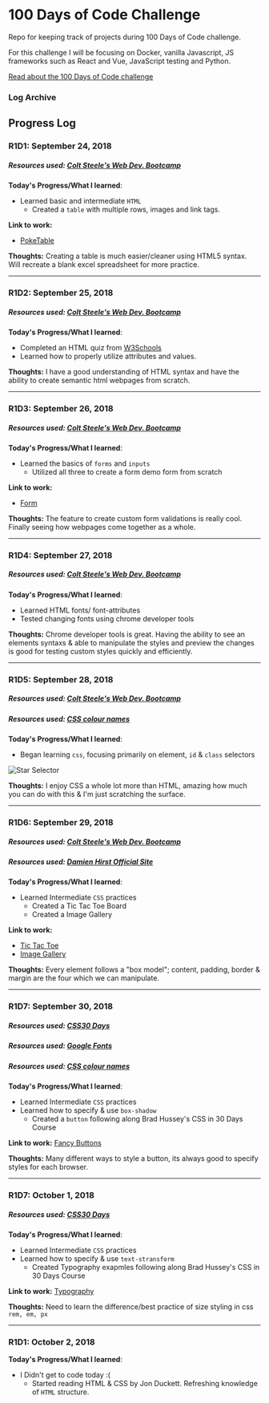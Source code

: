 # 100 Days of Code Challenge

Repo for keeping track of projects during 100 Days of Code challenge.

For this challenge I will be focusing on Docker, vanilla Javascript, JS frameworks such as React and Vue, JavaScript testing and Python.

[Read about the 100 Days of Code challenge](https://medium.freecodecamp.com/join-the-100daysofcode-556ddb4579e4)

### Log Archive
## Progress Log

### R1D1: September 24, 2018
##### Resources used: [Colt Steele's Web Dev. Bootcamp](https://www.udemy.com/the-web-developer-bootcamp/learn/v4/)

**Today's Progress/What I learned**:
- Learned basic and intermediate `HTML`
    - Created a `table` with multiple rows, images and link tags.

**Link to work:**
- [PokeTable](/PokeTable)

**Thoughts:**  Creating a table is much easier/cleaner using HTML5 syntax. Will recreate a blank excel spreadsheet for more practice.

------------

### R1D2: September 25, 2018
##### Resources used: [Colt Steele's Web Dev. Bootcamp](https://www.udemy.com/the-web-developer-bootcamp/learn/v4/)

**Today's Progress/What I learned**:
- Completed an HTML quiz from [W3Schools](http://w3schools.com)
- Learned how to properly utilize attributes and values. 

**Thoughts:**  I have a good understanding of HTML syntax and have the ability to create semantic html webpages from scratch.

------------

### R1D3: September 26, 2018
##### Resources used: [Colt Steele's Web Dev. Bootcamp](https://www.udemy.com/the-web-developer-bootcamp/learn/v4/)

**Today's Progress/What I learned**:
- Learned the basics of `forms` and `inputs`
  - Utilized all three to create a form demo form from scratch
    
**Link to work:**
- [Form](/Form)

**Thoughts:**  The feature to create custom form validations is really cool. Finally seeing how webpages come together as a whole.

------------
### R1D4: September 27, 2018
##### Resources used: [Colt Steele's Web Dev. Bootcamp](https://www.udemy.com/the-web-developer-bootcamp/learn/v4/)

**Today's Progress/What I learned**:
- Learned HTML fonts/ font-attributes
- Tested changing fonts using chrome developer tools
  
**Thoughts:**  Chrome developer tools is great. Having the ability to see an elements syntaxs & able to manipulate the styles and preview the changes is good for testing custom styles quickly and efficiently.

------------

### R1D5: September 28, 2018
##### Resources used: [Colt Steele's Web Dev. Bootcamp](https://www.udemy.com/the-web-developer-bootcamp/learn/v4/)
##### Resources used: [CSS colour names](http://colours.neilorangepeel.com/)

**Today's Progress/What I learned**:
-  Began learning `css`, focusing primarily on element, `id` & `class` selectors

![Star Selector](http://i65.tinypic.com/wjb69e.png)

**Thoughts:**  I enjoy CSS a whole lot more than HTML, amazing how much you can do with this & I'm just scratching the surface.

------------

### R1D6: September 29, 2018
##### Resources used: [Colt Steele's Web Dev. Bootcamp](https://www.udemy.com/the-web-developer-bootcamp/learn/v4/)
##### Resources used: [Damien Hirst Official Site](https://www.http://www.damienhirst.com/)

**Today's Progress/What I learned**:
- Learned Intermediate `CSS` practices
    - Created a Tic Tac Toe Board
    - Created a Image Gallery
    
**Link to work:**
- [Tic Tac Toe](/TTTBoard)
- [Image Gallery](/ImageBlog)

**Thoughts:** 
Every element follows a "box model"; content, padding, border & margin are the four which we can manipulate. 

------------

### R1D7: September 30, 2018
##### Resources used: [CSS30 Days](https://codecollege.ca/)
##### Resources used: [Google Fonts](https://fonts.google.com/)
##### Resources used: [CSS colour names](http://colours.neilorangepeel.com/)


**Today's Progress/What I learned**:
- Learned Intermediate `CSS` practices
- Learned how to specify & use `box-shadow`
   - Created a `button` following along Brad Hussey's CSS in 30 Days Course
    
**Link to work:**
[Fancy Buttons](https://codepen.io/DigitalEmanuel/pen/XxbPgg)

**Thoughts:** 
Many different ways to style a button, its always good to specify styles for each browser.

------------
### R1D7: October 1, 2018
##### Resources used: [CSS30 Days](https://codecollege.ca/)

**Today's Progress/What I learned**:
- Learned Intermediate `CSS` practices
- Learned how to specify & use `text-stransform`
   - Created Typography exapmles following along Brad Hussey's CSS in 30 Days Course
    
**Link to work:**
[Typography](https://codepen.io/DigitalEmanuel/pen/wYMNjM)

**Thoughts:** 
Need to learn the difference/best practice of size styling in css `rem, em, px`

------------

### R1D1: October 2, 2018

**Today's Progress/What I learned**:
- I Didn't get to code today :(
    - Started reading HTML & CSS by Jon Duckett. Refreshing knowledge of `HTML` structure.
